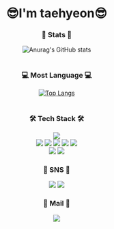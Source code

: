 <div align="center">
  
  # :sunglasses:I'm taehyeon:sunglasses:<br>
  
  ### :muscle: Stats :muscle:</br>
  ![Anurag's GitHub stats](https://github-readme-stats.vercel.app/api?username=xogus3492&show_icons=true&theme=radical)</br></br>
  
  ### :computer: Most Language :computer:</br>
  [![Top Langs](https://github-readme-stats.vercel.app/api/top-langs/?username=xogus3492&layout=compact)](https://github.com/anuraghazra/github-readme-stats)</br></br>
  
  ### 🛠️ Tech Stack 🛠️</br>
  <img src="https://img.shields.io/badge/Java-007396?style=square&logo=CoffeeScript&logoColor=white"/></br>
  <img src="https://img.shields.io/badge/Spring-6DB33F?style=square&logo=Spring&logoColor=white"/>
  <img src="https://img.shields.io/badge/Spring Boot-6DB33F?style=square&logo=SpringBoot&logoColor=white"/>
  <img src="https://img.shields.io/badge/JPA-088142?style=square&logo=DataBricks&logoColor=white"/>
  <img src="https://img.shields.io/badge/JWT-82BEA0?style=square&logo=JsonWebTokens&logoColor=white"/>
  <img src="https://img.shields.io/badge/Mysql-4479A1?style=square&logo=Mysql&logoColor=white"/></br>
  <img src="https://img.shields.io/badge/Android Studio-3DDC84?style=square&logo=Android&logoColor=white"/>
  <img src="https://img.shields.io/badge/retrofit2-088142?style=square&logo=PCGamingWiki&logoColor=white"/>
  
  ### :speech_balloon: SNS :speech_balloon:</br>
  <a href="https://velog.io/@xogus3492" target="_blank"><img src="https://img.shields.io/badge/Velog-20C997?style=square&logo=Velog&logoColor=white"/></a>
  <a href="https://www.instagram.com/t_hyeon02/" target="_blank"><img src="https://img.shields.io/badge/Instagram-E4405F?style=square&logo=instagram&logoColor=white"/></a></br>
  
  ### :email: Mail :email:</br>
  <img src="https://img.shields.io/badge/| wkdxogus3492@gmail.com-EA4335?style=square&logo=Gmail&logoColor=white"/></br>

</div>
